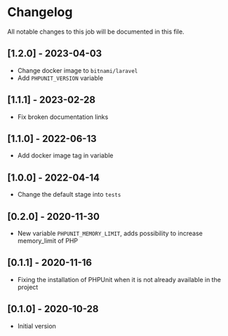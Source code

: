 # Changelog
All notable changes to this job will be documented in this file.

## [1.2.0] - 2023-04-03
* Change docker image to `bitnami/laravel`
* Add `PHPUNIT_VERSION` variable

## [1.1.1] - 2023-02-28
* Fix broken documentation links

## [1.1.0] - 2022-06-13
* Add docker image tag in variable 

## [1.0.0] - 2022-04-14
* Change the default stage into `tests`

## [0.2.0] - 2020-11-30
* New variable `PHPUNIT_MEMORY_LIMIT`, adds possibility to increase memory_limit of PHP

## [0.1.1] - 2020-11-16
* Fixing the installation of PHPUnit when it is not already available in the project

## [0.1.0] - 2020-10-28
* Initial version
